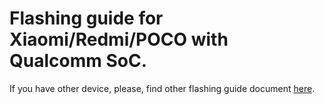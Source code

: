 # Flashing guide for Xiaomi/Redmi/POCO with Qualcomm SoC.
If you have other device, please, find other flashing guide document <a href="../Installation/">here</a>.